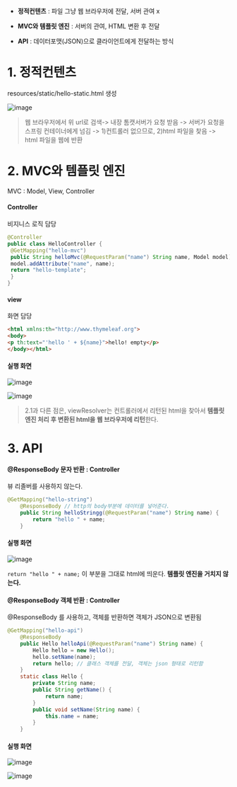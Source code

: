 - **정적컨텐츠** : 파일 그냥 웹 브라우저에 전달, 서버 관여 x

- **MVC와 템플릿 엔진** : 서버의 관여, HTML 변환 후 전달

- **API** : 데이터포맷(JSON)으로 클라이언트에게 전달하는 방식

# 1. 정적컨텐츠

 resources/static/hello-static.html 생성

![image](https://user-images.githubusercontent.com/38436013/126434128-6fae20a7-ad63-417f-bbdb-b37a71b4794c.png)

> 웹 브라우저에서 위 url로 검색-> 내장 톰캣서버가 요청 받음 -> 서버가 요청을 스프링 컨테이너에게 넘김 -> 1)컨트롤러 없으므로, 2)html 파일을 찾음 -> html 파일을 웹에 반환



# 2. MVC와 템플릿 엔진

MVC : Model, View, Controller

#### Controller 

비지니스 로직 담당

~~~java
@Controller
public class HelloController {
 @GetMapping("hello-mvc")
 public String helloMvc(@RequestParam("name") String name, Model model) {
 model.addAttribute("name", name);
 return "hello-template";
 }
}
~~~

#### view 

화면 담당

~~~html
<html xmlns:th="http://www.thymeleaf.org">
<body>
<p th:text="'hello ' + ${name}">hello! empty</p>
</body></html>
~~~

#### 실행 화면 

![image](https://user-images.githubusercontent.com/38436013/126435825-786ea041-53dd-461f-b74c-456a184b6821.png)

![image](https://user-images.githubusercontent.com/38436013/126435999-7bf06354-e7cb-4258-89ae-ef10c3e43b57.png)

> 2.1과 다른 점은, viewResolver는 컨트롤러에서 리턴된 html을 찾아서 **템플릿 엔진 처리 후 변환된 html을 웹 브라우저에 리턴**한다.

# 3. API

#### @ResponseBody 문자 반환 : Controller 

뷰 리졸버를 사용하지 않는다.

~~~java
@GetMapping("hello-string")
    @ResponseBody // http의 body부분에 데이터를 넣어준다.
    public String helloStringg(@RequestParam("name") String name) {
        return "hello " + name;
    }
~~~

#### 실행 화면

![image](https://user-images.githubusercontent.com/38436013/126436645-b9584343-b532-43ba-881a-cb165e927a56.png)

`return "hello " + name;` 이 부분을 그대로 html에 띄운다. **템플릿 엔진을 거치지 않는다.**

#### @ResponseBody 객체 반환 : Controller 

@ResponseBody 를 사용하고, 객체를 반환하면 객체가 JSON으로 변환됨

~~~java
@GetMapping("hello-api")
    @ResponseBody
    public Hello helloApi(@RequestParam("name") String name) {
        Hello hello = new Hello();
        hello.setName(name);
        return hello; // 클래스 객체를 전달, 객체는 json 형태로 리턴함
    }
    static class Hello {
        private String name;
        public String getName() {
            return name;
        }
        public void setName(String name) {
            this.name = name;
        }
    }
~~~

 #### 실행 화면

![image](https://user-images.githubusercontent.com/38436013/126440204-e64110ad-6759-495f-a275-898392af9e08.png)

![image](https://user-images.githubusercontent.com/38436013/126440324-efa4ce69-d1be-4831-9059-6f90459cffeb.png)

